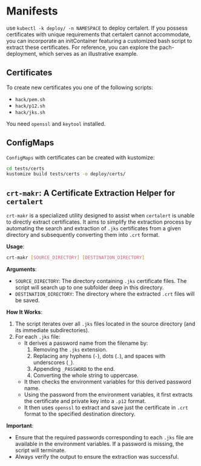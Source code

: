 # Manifests

use `kubectl -k deploy/ -n NAMESPACE` to deploy certalert.
If you possess certificates with unique requirements that certalert cannot accommodate, you can incorporate an initContainer featuring a customized bash script to extract these certificates. For reference, you can explore the pach-deployment, which serves as an illustrative example.

## Certificates

To create new certificates you one of the following scripts:

- `hack/pem.sh`
- `hack/p12.sh`
- `hack/jks.sh`

You need `openssl` and `keytool` installed.

## ConfigMaps

`ConfigMaps` with certificates can be created with kustomize:

```sh
cd tests/certs
kustomize build tests/certs -o deploy/certs/
```

## `crt-makr`: A Certificate Extraction Helper for `certalert`

`crt-makr` is a specialized utility designed to assist when `certalert` is unable to directly extract certificates. It aims to simplify the extraction process by automating the search and extraction of `.jks` certificates from a given directory and subsequently converting them into `.crt` format.

**Usage**:

```sh
crt-makr [SOURCE_DIRECTORY] [DESTINATION_DIRECTORY]
```

**Arguments**:

- `SOURCE_DIRECTORY`: The directory containing `.jks` certificate files. The script will search up to one subfolder deep in this directory.
- `DESTINATION_DIRECTORY`: The directory where the extracted `.crt` files will be saved.

**How It Works**:

1. The script iterates over all `.jks` files located in the source directory (and its immediate subdirectories).
2. For each `.jks` file:
   - It derives a password name from the filename by:
     1. Removing the `.jks` extension.
     2. Replacing any hyphens (`-`), dots (`.`), and spaces with underscores (`_`).
     3. Appending `_PASSWORD` to the end.
     4. Converting the whole string to uppercase.
   - It then checks the environment variables for this derived password name.
   - Using the password from the environment variables, it first extracts the certificate and private key into a `.p12` format.
   - It then uses `openssl` to extract and save just the certificate in `.crt` format to the specified destination directory.

**Important**:

- Ensure that the required passwords corresponding to each `.jks` file are available in the environment variables. If a password is missing, the script will terminate.
- Always verify the output to ensure the extraction was successful.
